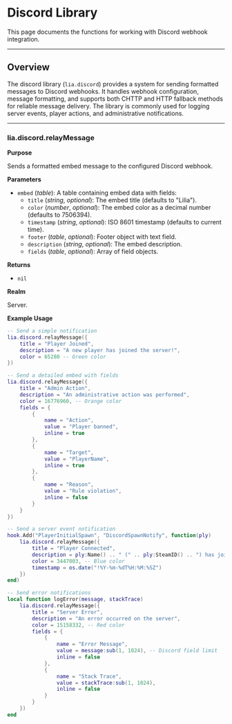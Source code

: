 # Discord Library

This page documents the functions for working with Discord webhook integration.

---

## Overview

The discord library (`lia.discord`) provides a system for sending formatted messages to Discord webhooks. It handles webhook configuration, message formatting, and supports both CHTTP and HTTP fallback methods for reliable message delivery. The library is commonly used for logging server events, player actions, and administrative notifications.

---

### lia.discord.relayMessage

**Purpose**

Sends a formatted embed message to the configured Discord webhook.

**Parameters**

* `embed` (*table*): A table containing embed data with fields:
  * `title` (*string*, *optional*): The embed title (defaults to "Lilia").
  * `color` (*number*, *optional*): The embed color as a decimal number (defaults to 7506394).
  * `timestamp` (*string*, *optional*): ISO 8601 timestamp (defaults to current time).
  * `footer` (*table*, *optional*): Footer object with text field.
  * `description` (*string*, *optional*): The embed description.
  * `fields` (*table*, *optional*): Array of field objects.

**Returns**

* `nil`

**Realm**

Server.

**Example Usage**

```lua
-- Send a simple notification
lia.discord.relayMessage({
    title = "Player Joined",
    description = "A new player has joined the server!",
    color = 65280 -- Green color
})

-- Send a detailed embed with fields
lia.discord.relayMessage({
    title = "Admin Action",
    description = "An administrative action was performed",
    color = 16776960, -- Orange color
    fields = {
        {
            name = "Action",
            value = "Player banned",
            inline = true
        },
        {
            name = "Target",
            value = "PlayerName",
            inline = true
        },
        {
            name = "Reason",
            value = "Rule violation",
            inline = false
        }
    }
})

-- Send a server event notification
hook.Add("PlayerInitialSpawn", "DiscordSpawnNotify", function(ply)
    lia.discord.relayMessage({
        title = "Player Connected",
        description = ply:Name() .. " (" .. ply:SteamID() .. ") has joined the server",
        color = 3447003, -- Blue color
        timestamp = os.date("!%Y-%m-%dT%H:%M:%SZ")
    })
end)

-- Send error notifications
local function logError(message, stackTrace)
    lia.discord.relayMessage({
        title = "Server Error",
        description = "An error occurred on the server",
        color = 15158332, -- Red color
        fields = {
            {
                name = "Error Message",
                value = message:sub(1, 1024), -- Discord field limit
                inline = false
            },
            {
                name = "Stack Trace",
                value = stackTrace:sub(1, 1024),
                inline = false
            }
        }
    })
end
```